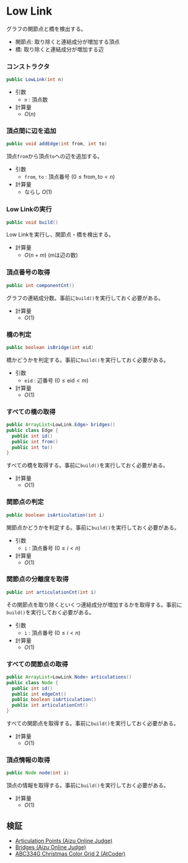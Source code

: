 # Low Link
グラフの関節点と橋を検出する。
- 関節点: 取り除くと連結成分が増加する頂点
- 橋: 取り除くと連結成分が増加する辺

### コンストラクタ
```java
public LowLink(int n)
```
- 引数
  - `n` : 頂点数
- 計算量
  - $O(n)$

### 頂点間に辺を追加
```java
public void addEdge(int from, int to)
```
頂点`from`から頂点`to`への辺を追加する。
- 引数
  - `from`, `to` : 頂点番号 $(0 \le \mathrm{from}, \mathrm{to} \lt n)$
- 計算量
  - ならし $O(1)$

### Low Linkの実行
```java
public void build()
```
Low Linkを実行し、関節点・橋を検出する。
- 計算量
  - $O(n+m)$ ($m$は辺の数)

### 頂点番号の取得
```java
public int componentCnt()
```
グラフの連結成分数。事前に`build()`を実行しておく必要がある。
- 計算量
  - $O(1)$

### 橋の判定
```java
public boolean isBridge(int eid)
```
橋かどうかを判定する。事前に`build()`を実行しておく必要がある。
- 引数
  - `eid` : 辺番号 $(0 \le \mathrm{eid} \lt m)$
- 計算量
  - $O(1)$

### すべての橋の取得
```java
public ArrayList<LowLink.Edge> bridges()
public class Edge {
  public int id()
  public int from()
  public int to()
}
```
すべての橋を取得する。事前に`build()`を実行しておく必要がある。
- 計算量
  - $O(1)$

### 関節点の判定
```java
public boolean isArticulation(int i)
```
関節点かどうかを判定する。事前に`build()`を実行しておく必要がある。
- 引数
  - `i` : 頂点番号 $(0 \le i \lt n)$
- 計算量
  - $O(1)$

### 関節点の分離度を取得
```java
public int articulationCnt(int i)
```
その関節点を取り除くといくつ連結成分が増加するかを取得する。事前に`build()`を実行しておく必要がある。
- 引数
  - `i` : 頂点番号 $(0 \le i \lt n)$
- 計算量
  - $O(1)$

### すべての関節点の取得
```java
public ArrayList<LowLink.Node> articulations()
public class Node {
  public int id()
  public int edgeCnt()
  public boolean isArticulation()
  public int articulationCnt()
}
```
すべての関節点を取得する。事前に`build()`を実行しておく必要がある。
- 計算量
  - $O(1)$

### 頂点情報の取得
```java
public Node node(int i)
```
頂点の情報を取得する。事前に`build()`を実行しておく必要がある。
- 計算量
  - $O(1)$

## 検証
- [Articulation Points (Aizu Online Judge)](https://judge.u-aizu.ac.jp/onlinejudge/review.jsp?rid=10806487#2)
- [Bridges (Aizu Online Judge)](https://judge.u-aizu.ac.jp/onlinejudge/review.jsp?rid=10806484)
- [ABC334G Christmas Color Grid 2 (AtCoder)](https://atcoder.jp/contests/abc334/submissions/67984944)
